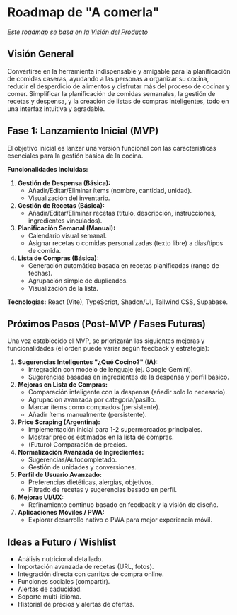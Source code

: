 # Roadmap de "A comerla"

*Este roadmap se basa en la [Visión del Producto](./PRODUCT_VISION.md)*

## Visión General

Convertirse en la herramienta indispensable y amigable para la planificación de comidas caseras, ayudando a las personas a organizar su cocina, reducir el desperdicio de alimentos y disfrutar más del proceso de cocinar y comer. Simplificar la planificación de comidas semanales, la gestión de recetas y despensa, y la creación de listas de compras inteligentes, todo en una interfaz intuitiva y agradable.

## Fase 1: Lanzamiento Inicial (MVP)

El objetivo inicial es lanzar una versión funcional con las características esenciales para la gestión básica de la cocina.

**Funcionalidades Incluidas:**

1.  **Gestión de Despensa (Básica):**
    *   Añadir/Editar/Eliminar ítems (nombre, cantidad, unidad).
    *   Visualización del inventario.
2.  **Gestión de Recetas (Básica):**
    *   Añadir/Editar/Eliminar recetas (título, descripción, instrucciones, ingredientes vinculados).
3.  **Planificación Semanal (Manual):**
    *   Calendario visual semanal.
    *   Asignar recetas o comidas personalizadas (texto libre) a días/tipos de comida.
4.  **Lista de Compras (Básica):**
    *   Generación automática basada en recetas planificadas (rango de fechas).
    *   Agrupación simple de duplicados.
    *   Visualización de la lista.

**Tecnologías:** React (Vite), TypeScript, Shadcn/UI, Tailwind CSS, Supabase.

## Próximos Pasos (Post-MVP / Fases Futuras)

Una vez establecido el MVP, se priorizarán las siguientes mejoras y funcionalidades (el orden puede variar según feedback y estrategia):

1.  **Sugerencias Inteligentes "¿Qué Cocino?" (IA):**
    *   Integración con modelo de lenguaje (ej. Google Gemini).
    *   Sugerencias basadas en ingredientes de la despensa y perfil básico.
2.  **Mejoras en Lista de Compras:**
    *   Comparación inteligente con la despensa (añadir solo lo necesario).
    *   Agrupación avanzada por categoría/pasillo.
    *   Marcar ítems como comprados (persistente).
    *   Añadir ítems manualmente (persistente).
3.  **Price Scraping (Argentina):**
    *   Implementación inicial para 1-2 supermercados principales.
    *   Mostrar precios estimados en la lista de compras.
    *   (Futuro) Comparación de precios.
4.  **Normalización Avanzada de Ingredientes:**
    *   Sugerencias/Autocompletado.
    *   Gestión de unidades y conversiones.
5.  **Perfil de Usuario Avanzado:**
    *   Preferencias dietéticas, alergias, objetivos.
    *   Filtrado de recetas y sugerencias basado en perfil.
6.  **Mejoras UI/UX:**
    *   Refinamiento continuo basado en feedback y la visión de diseño.
7.  **Aplicaciones Móviles / PWA:**
    *   Explorar desarrollo nativo o PWA para mejor experiencia móvil.

## Ideas a Futuro / Wishlist

*   Análisis nutricional detallado.
*   Importación avanzada de recetas (URL, fotos).
*   Integración directa con carritos de compra online.
*   Funciones sociales (compartir).
*   Alertas de caducidad.
*   Soporte multi-idioma.
*   Historial de precios y alertas de ofertas.